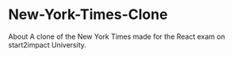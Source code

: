 # New-York-Times-Clone
 About A clone of the New York Times made for the React exam on start2impact University.
